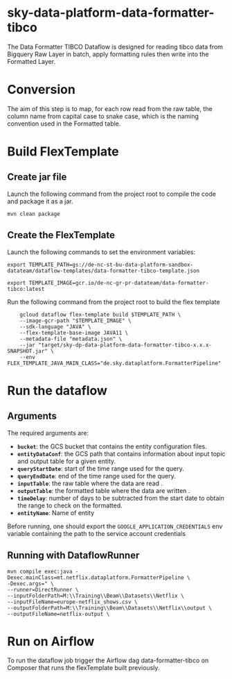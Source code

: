 # sky-data-platform-data-formatter-tibco

The Data Formatter TIBCO Dataflow is designed for reading tibco data from Bigquery Raw Layer in batch, apply formatting rules then write into the Formatted Layer.

# Conversion
The aim of this step is to map, for each row read from the raw table, the column name from capital case to snake case, which is the naming convention used in the Formatted table.


# Build FlexTemplate

## Create jar file
Launch the following command from the project root to compile the code and package it as a jar.
```shell
mvn clean package
```

## Create the FlexTemplate
Launch the following commands to set the environment variables:
```shell
export TEMPLATE_PATH=gs://de-nc-st-bu-data-platform-sandbox-datateam/dataflow-templates/data-formatter-tibco-template.json
```
```shell
export TEMPLATE_IMAGE=gcr.io/de-nc-gr-pr-datateam/data-formatter-tibco:latest
```
Run the following command from the project root to build the flex template
```shell
	gcloud dataflow flex-template build $TEMPLATE_PATH \
	--image-gcr-path "$TEMPLATE_IMAGE" \
	--sdk-language "JAVA" \
	--flex-template-base-image JAVA11 \
	--metadata-file "metadata.json" \
	--jar "target/sky-dp-data-platform-data-formatter-tibco-x.x.x-SNAPSHOT.jar" \
	--env FLEX_TEMPLATE_JAVA_MAIN_CLASS="de.sky.dataplatform.FormatterPipeline"
```
# Run the dataflow

## Arguments
The required arguments are:
- **`bucket`**: the GCS bucket that contains the entity configuration files.
- **`entityDataConf`**: the GCS path that contains information about input topic and output table for a given entity.
- **`queryStartDate`**: start of the time range used for the query.
- **`queryEndDate`**: end of the time range used for the query.
- **`inputTable`**: the raw table where the data are read .
- **`outputTable`**: the formatted table where the data are written .
- **`timeDelay`**: number of days to be subtracted from the start date to obtain the range to check on the formatted.
- **`entityName`**: Name of entity

Before running, one should export the `GOOGLE_APPLICATION_CREDENTIALS` env variable containing the path to the service account credentials

## Running with DataflowRunner
```shell
mvn compile exec:java -Dexec.mainClass=mt.netflix.dataplatform.FormatterPipeline \
-Dexec.args=" \
--runner=DirectRunner \
--inputFolderPath=M:\\Training\\Beam\\Datasets\\Netflix \
--inputFileName=europe-netflix_shows.csv \
--outputFolderPath=M:\\Training\\Beam\\Datasets\\Netflix\\output \
--outputFileName=netflix-output \

```

# Run on Airflow
To run the dataflow job trigger the Airflow dag data-formatter-tibco on Composer that runs the flexTemplate built previously.